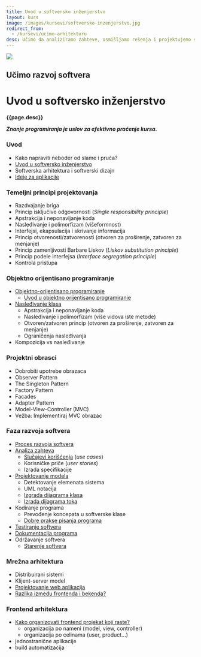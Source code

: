```yaml
---
title: Uvod u softversko inženjerstvo
layout: kurs
image: /images/kursevi/softversko-inzenjerstvo.jpg
redirect_from:
  - /kursevi/ucimo-arhitekturu
desc: Učimo da analiziramo zahteve, osmišljamo rešenja i projektujemo softver. Učimo da prepoznajemo obrasce i primenjujemo oprobane metode razvoja softvera.
---
```


![]({{page.image}})

## Učimo razvoj softvera
# Uvod u softversko inženjerstvo

**{{page.desc}}**

***Znanje programiranja je uslov za efektivno praćenje kursa.***

### Uvod

- Kako napraviti neboder od slame i pruća?
- [Uvod u softversko inženjerstvo](https://www.slideshare.net/DamjanPavlica/uvod-u-softversko-inenjerstvo)
- Softverska arhitektura i softverski dizajn
- [Ideje za aplikacije](/ideje-za-aplikacije)

### Temeljni principi projektovanja

- Razdvajanje briga
- Princip isključive odgovornosti (*Single responsibility principle*)
- Apstrakcija i neponavljanje koda
- Nasleđivanje i polimorfizam (višeformnost)
- Interfejsi, ekapsulacija i skrivanje informacija
- Princip otvorenosti/zatvorenosti (otvoren za proširenje, zatvoren za menjanje)
- Princip zamenljivosti Barbare Liskov (*Liskov substitution principle*)
- Princip podele interfejsa (*Interface segregation principle*)
- Kontrola pristupa

### Objektno orijentisano programiranje

- [Objektno-orijentisano programiranje](/objektno-orijentisano-programiranje)
  - [Uvod u objektno orijentisano programiranje](https://www.slideshare.net/DamjanPavlica/uvod-u-objektno-orijentisano-programiranje-i-c)
- [Nasleđivanje klasa](/nasledjivanje-klasa)
  - Apstrakcija i neponavljanje koda
  - Nasleđivanje i polimorfizam (više vidova iste metode)
  - Otvoren/zatvoren princip (otvoren za proširenje, zatvoren za menjanje)
  - Ograničenja nasleđivanja
- Kompozicija vs nasleđivanje

### Projektni obrasci

- Dobrobiti upotrebe obrazaca
- Observer Pattern
- The Singleton Pattern
- Factory Pattern
- Facades
- Adapter Pattern
- Model-View-Controller (MVC)
- Vežba: Implementiraj MVC obrazac

### Faza razvoja softvera

- [Proces razvoja softvera](/faze-razvoja-programa)
- [Analiza zahteva](/analiza-zahteva)
  - [Slučajevi korišćenja](/slucaj-koriscenja) (*use cases*)
  - Korisničke priče (*user stories*)
  - Izrada specifikacije
- [Projektovanje modela](/projektovanje-modela)
  - Detektovanje elemenata sistema
  - UML notacija
  - [Izgrada dijagrama klasa](/dijagram-klasa)
  - [Izrada dijagrama toka](/dijagram-toka)
- Kodiranje programa
  - Prevođenje koncepata u softverske klase
  - [Dobre prakse pisanja programa](/dobre-prakse)
- [Testiranje softvera](/testiranje-programa)
- [Dokumentacija programa](/dokumentacija-programa)
- Održavanje softvera
  - [Starenje softvera](https://www.slideshare.net/DamjanPavlica/starenje-softvera)

### Mrežna arhitektura

- Distribuirani sistemi
- Klijent-server model
- [Projektovanje web aplikacija](https://www.slideshare.net/DamjanPavlica/projektovanje-web-aplikacija)
- [Razlika između frontenda i bekenda?](/razlika-izmedju-frontenda-i-bekenda)

### Frontend arhitektura

- [Kako organizovati frontend projekat koji raste?](/kako-organizovati-frontend-projekat)
  - organizacija po nameni (model, view, controller)
  - organizacija po celinama (user, product...)
- jednostranične aplikacije
- build automatizacija
